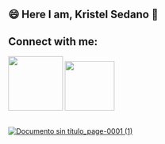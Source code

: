 ## 😄 Here I am, Kristel Sedano 👋

## Connect with me:
<div style="display: inline_block">
  <a href="https://www.linkedin.com/in/kristel-sedano-657325241/" target="_blank"><img src="https://img.shields.io/badge/-LinkedIn-%230077B5?style=for the-badge&logo=linkedin&logoColor=white" target="_blank" width="110"></a>
  <a href="https://github.com/kristelsedano"><img src="https://img.shields.io/badge/GitHub-100000?style=for-the-badge&logo=github&logoColor=white" target="_blank" width="100"</a>
</div>
  
##

![Documento sin título_page-0001 (1)](https://user-images.githubusercontent.com/98611507/179777659-9f263121-d9ba-486e-88c6-aa22a7216837.jpg)
